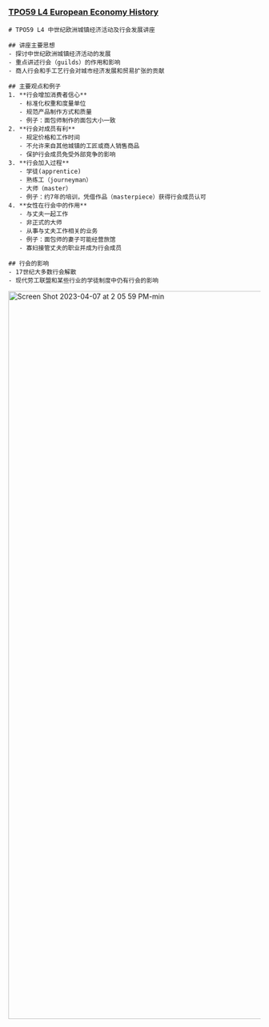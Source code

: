 ### [TPO59 L4 European Economy History](https://t.weixue100.com/toefl/listening/61803/75566.html)

```
# TPO59 L4 中世纪欧洲城镇经济活动及行会发展讲座

## 讲座主要思想
- 探讨中世纪欧洲城镇经济活动的发展
- 重点讲述行会（guilds）的作用和影响
- 商人行会和手工艺行会对城市经济发展和贸易扩张的贡献

## 主要观点和例子
1. **行会增加消费者信心**
   - 标准化权重和度量单位
   - 规范产品制作方式和质量
   - 例子：面包师制作的面包大小一致
2. **行会对成员有利**
   - 规定价格和工作时间
   - 不允许来自其他城镇的工匠或商人销售商品
   - 保护行会成员免受外部竞争的影响
3. **行会加入过程**
   - 学徒(apprentice)
   - 熟练工（journeyman）
   - 大师（master）
   - 例子：约7年的培训，凭借作品（masterpiece）获得行会成员认可
4. **女性在行会中的作用**
   - 与丈夫一起工作
   - 非正式的大师
   - 从事与丈夫工作相关的业务
   - 例子：面包师的妻子可能经营旅馆
   - 寡妇接管丈夫的职业并成为行会成员

## 行会的影响
- 17世纪大多数行会解散
- 现代劳工联盟和某些行业的学徒制度中仍有行会的影响
```
<img width="1455" alt="Screen Shot 2023-04-07 at 2 05 59 PM-min" src="https://user-images.githubusercontent.com/105401427/230561511-b3f34734-16fe-4e66-a23d-fdceb4594a2a.png">
